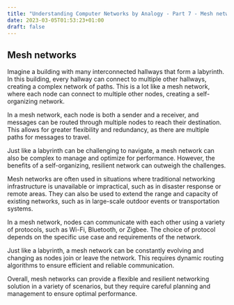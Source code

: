 ```yaml
---
title: "Understanding Computer Networks by Analogy - Part 7 - Mesh networks"
date: 2023-03-05T01:53:23+01:00
draft: false
---
```


## Mesh networks

Imagine a building with many interconnected hallways that form a labyrinth. In this building, every hallway can connect to multiple other hallways, creating a complex network of paths. This is a lot like a mesh network, where each node can connect to multiple other nodes, creating a self-organizing network.

In a mesh network, each node is both a sender and a receiver, and messages can be routed through multiple nodes to reach their destination. This allows for greater flexibility and redundancy, as there are multiple paths for messages to travel.

Just like a labyrinth can be challenging to navigate, a mesh network can also be complex to manage and optimize for performance. However, the benefits of a self-organizing, resilient network can outweigh the challenges.

Mesh networks are often used in situations where traditional networking infrastructure is unavailable or impractical, such as in disaster response or remote areas. They can also be used to extend the range and capacity of existing networks, such as in large-scale outdoor events or transportation systems.

In a mesh network, nodes can communicate with each other using a variety of protocols, such as Wi-Fi, Bluetooth, or Zigbee. The choice of protocol depends on the specific use case and requirements of the network.

Just like a labyrinth, a mesh network can be constantly evolving and changing as nodes join or leave the network. This requires dynamic routing algorithms to ensure efficient and reliable communication.

Overall, mesh networks can provide a flexible and resilient networking solution in a variety of scenarios, but they require careful planning and management to ensure optimal performance.